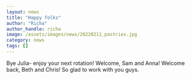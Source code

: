 ```yaml
---
layout: news
title: "Happy folks"
author: "Richa"
author_handle: richa
image: /assets/images/news/20220211_pastries.jpg
category: news
tags: []
---
```

Bye Julia- enjoy your next rotation!
Welcome, Sam and Anna! Welcome back, Beth and Chris!
So glad to work with you guys.